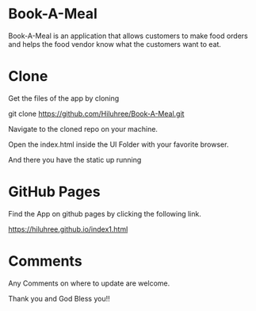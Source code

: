 # Book-A-Meal

Book-A-Meal is an application that allows customers to make food orders and helps the food vendor know what the customers want to eat.

# Clone
Get the files of the app by cloning 

git clone https://github.com/Hiluhree/Book-A-Meal.git

Navigate to the cloned repo on your machine.

Open the index.html inside the UI Folder with your favorite browser.

And there you have the static up running

# GitHub Pages

Find the App on github pages by clicking the following link.

https://hiluhree.github.io/index1.html

# Comments
Any Comments on where to update are welcome.

Thank you and God Bless you!!

